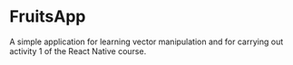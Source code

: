 # FruitsApp

A simple application for learning vector manipulation and for carrying out activity 1 of the React Native course.
